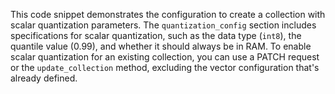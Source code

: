 This code snippet demonstrates the configuration to create a collection with scalar quantization parameters. The `quantization_config` section includes specifications for scalar quantization, such as the data type (`int8`), the quantile value (0.99), and whether it should always be in RAM. To enable scalar quantization for an existing collection, you can use a PATCH request or the `update_collection` method, excluding the vector configuration that's already defined.